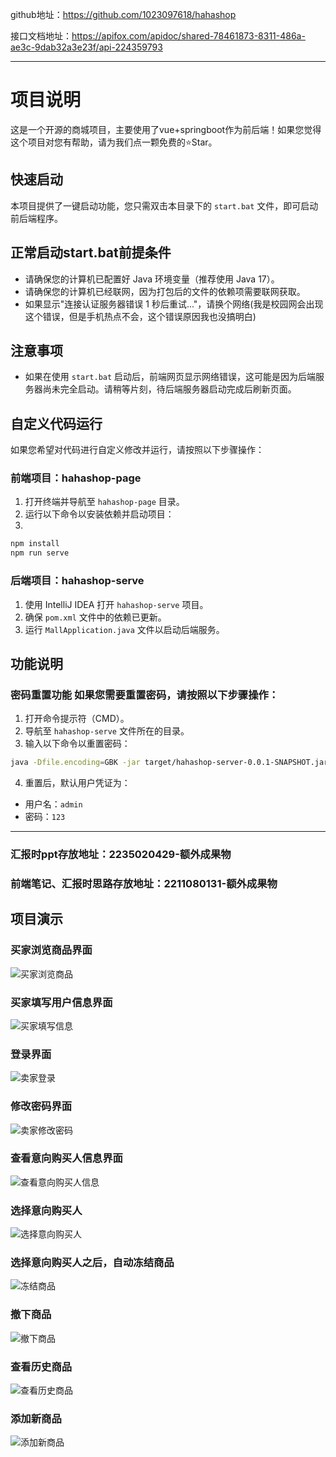 github地址：https://github.com/1023097618/hahashop

接口文档地址：https://apifox.com/apidoc/shared-78461873-8311-486a-ae3c-9dab32a3e23f/api-224359793

--- 
# 项目说明 
这是一个开源的商城项目，主要使用了vue+springboot作为前后端！如果您觉得这个项目对您有帮助，请为我们点一颗免费的⭐Star。 

## 快速启动 
本项目提供了一键启动功能，您只需双击本目录下的 `start.bat` 文件，即可启动前后端程序。 
## 正常启动start.bat前提条件 
- 请确保您的计算机已配置好 Java 环境变量（推荐使用 Java 17）。
- 请确保您的计算机已经联网，因为打包后的文件的依赖项需要联网获取。  
- 如果显示"连接认证服务器错误 1 秒后重试..."，请换个网络(我是校园网会出现这个错误，但是手机热点不会，这个错误原因我也没搞明白)
## 注意事项 
- 如果在使用 `start.bat` 启动后，前端网页显示网络错误，这可能是因为后端服务器尚未完全启动。请稍等片刻，待后端服务器启动完成后刷新页面。
## 自定义代码运行 
如果您希望对代码进行自定义修改并运行，请按照以下步骤操作： 
### 前端项目：hahashop-page 
1. 打开终端并导航至 `hahashop-page` 目录。 
2. 运行以下命令以安装依赖并启动项目： 
3. 
```bash 
npm install 
npm run serve 
``` 
### 后端项目：hahashop-serve 
1. 使用 IntelliJ IDEA 打开 `hahashop-serve` 项目。 
2. 确保 `pom.xml` 文件中的依赖已更新。 
3. 运行 `MallApplication.java` 文件以启动后端服务。 
 ## 功能说明 
 ### 密码重置功能 如果您需要重置密码，请按照以下步骤操作：
1. 打开命令提示符（CMD）。 
2. 导航至 `hahashop-serve` 文件所在的目录。 
3. 输入以下命令以重置密码： 
```bash 
java -Dfile.encoding=GBK -jar target/hahashop-server-0.0.1-SNAPSHOT.jar reset-password
 ``` 
4. 重置后，默认用户凭证为： 
- 用户名：`admin` 
- 密码：`123` 
---

### 汇报时ppt存放地址：2235020429-额外成果物
### 前端笔记、汇报时思路存放地址：2211080131-额外成果物


## 项目演示
### 买家浏览商品界面

![买家浏览商品](https://gitee.com/zhishidiannaoka/hahashop/raw/master/2235020429-额外成果物/1-images/%E4%B9%B0%E5%AE%B6%E6%B5%8F%E8%A7%88%E5%95%86%E5%93%81.png)

### 买家填写用户信息界面


![买家填写信息](https://gitee.com/zhishidiannaoka/hahashop/raw/master/2235020429-额外成果物/1-images/%E4%B9%B0%E5%AE%B6%E5%A1%AB%E5%86%99%E4%BF%A1%E6%81%AF.png "买家填写信息界面")

### 登录界面

![卖家登录](https://gitee.com/zhishidiannaoka/hahashop/raw/master/2235020429-额外成果物/1-images/%E5%8D%96%E5%AE%B6%E7%99%BB%E5%BD%95.png)

### 修改密码界面

![卖家修改密码](https://gitee.com/zhishidiannaoka/hahashop/raw/master/2235020429-额外成果物/1-images/%E5%8D%96%E5%AE%B6%E4%BF%AE%E6%94%B9%E5%AF%86%E7%A0%81.png)

### 查看意向购买人信息界面

![查看意向购买人信息](https://gitee.com/zhishidiannaoka/hahashop/raw/master/2235020429-额外成果物/1-images/%E6%9F%A5%E7%9C%8B%E6%84%8F%E5%90%91%E8%B4%AD%E4%B9%B0%E4%BA%BA%E4%BF%A1%E6%81%AF.png)

### 选择意向购买人

![选择意向购买人](https://gitee.com/zhishidiannaoka/hahashop/raw/master/2235020429-额外成果物/1-images/%E9%80%89%E6%8B%A9%E6%84%8F%E5%90%91%E8%B4%AD%E4%B9%B0%E4%BA%BA%E7%95%8C%E9%9D%A2.png)

### 选择意向购买人之后，自动冻结商品

![冻结商品](https://gitee.com/zhishidiannaoka/hahashop/raw/master/2235020429-额外成果物/1-images/%E5%86%BB%E7%BB%93%E5%95%86%E5%93%81.png)

### 撤下商品

![撤下商品](https://gitee.com/zhishidiannaoka/hahashop/raw/master/2235020429-额外成果物/1-images/%E6%92%A4%E4%B8%8B%E5%95%86%E5%93%81.png)

### 查看历史商品

![查看历史商品](https://gitee.com/zhishidiannaoka/hahashop/raw/master/2235020429-额外成果物/1-images/%E6%9F%A5%E7%9C%8B%E5%8E%86%E5%8F%B2%E5%95%86%E5%93%81.png)

### 添加新商品

![添加新商品](https://gitee.com/zhishidiannaoka/hahashop/raw/master/2235020429-额外成果物/1-images/%E6%B7%BB%E5%8A%A0%E6%96%B0%E7%9A%84%E5%95%86%E5%93%81.png)
